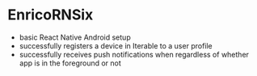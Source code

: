 # EnricoRNSix
 - basic React Native Android setup
 - successfully registers a device in Iterable to a user profile
 - successfully receives push notifications when regardless of whether app is in the foreground or not
